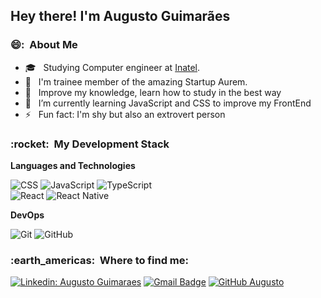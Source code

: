 <h2>Hey there! I'm Augusto Guimarães </h2>

<h3> 😄: &nbsp;About Me </h3>

- 🎓 &nbsp; Studying Computer engineer at <a href="https://inatel.br/home/">Inatel</a>.
- 🔭 &nbsp; I'm trainee member of the amazing Startup Aurem.
- 🤔 &nbsp; Improve my knowledge, learn how to study in the best way
- 🌱 &nbsp; I’m currently learning JavaScript and CSS to improve my FrontEnd
- ⚡ &nbsp; Fun fact: I'm shy but also an extrovert person

<h3> :rocket: &nbsp;My Development Stack </h3>

**Languages and Technologies**

  ![CSS](https://img.shields.io/badge/-CSS-333333?style=flat&logo=CSS3&logoColor=1572B6)
  ![JavaScript](https://img.shields.io/badge/-JavaScript-333333?style=flat&logo=javascript)
  ![TypeScript](https://img.shields.io/badge/-TypeScript-333333?style=flat&logo=typescript)
  <br/> 
  ![React](https://img.shields.io/badge/-React-333333?style=flat&logo=react)
  ![React Native](https://img.shields.io/badge/-React%20Native-333333?style=flat&logo=react)
  <br/>
  
  **DevOps**

  ![Git](https://img.shields.io/badge/-Git-333333?style=flat&logo=git)
  ![GitHub](https://img.shields.io/badge/-GitHub-333333?style=flat&logo=github)
  
  <h3> :earth_americas: &nbsp;Where to find me: </h3> 

[![Linkedin: Augusto Guimaraes](https://img.shields.io/badge/-AugustoGuimaraes-blue?style=flat-square&logo=Linkedin&logoColor=white&link=https://www.linkedin.com/in/augusto-guimaraes-93468116a/)](https://www.linkedin.com/in/augusto-guimaraes-93468116a/)
[![Gmail Badge](https://img.shields.io/badge/-augusto_guimaraes@gec.inatel.br-006bed?style=flat-square&logo=Gmail&logoColor=white&link=mailto:augusto_guimaraes@gec.inatel.br)](mailto:augusto_guimaraes@gec.inatel.br)
[![GitHub Augusto]( https://img.shields.io/github/followers/augustinho2?label=follow&style=social)](https://github.com/augustinho2)

